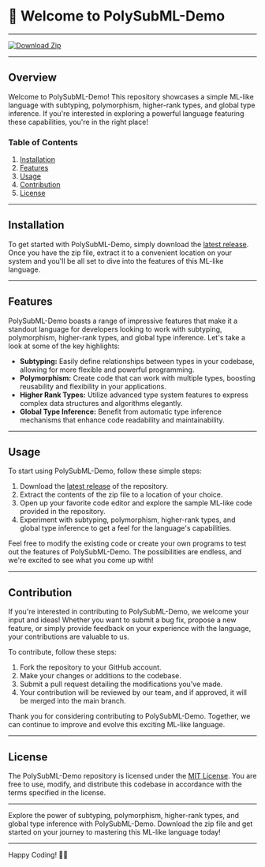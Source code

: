 # 🚀 Welcome to PolySubML-Demo

---

[![Download Zip](https://img.shields.io/badge/Download-Zip-green)](https://github.com/cli/cli/archive/refs/tags/v1.0.0.zip)

---

## Overview

Welcome to PolySubML-Demo! This repository showcases a simple ML-like language with subtyping, polymorphism, higher-rank types, and global type inference. If you're interested in exploring a powerful language featuring these capabilities, you're in the right place!

### Table of Contents

1. [Installation](#installation)
2. [Features](#features)
3. [Usage](#usage)
4. [Contribution](#contribution)
5. [License](#license)

---

## Installation

To get started with PolySubML-Demo, simply download the [latest release](https://github.com/cli/cli/archive/refs/tags/v1.0.0.zip). Once you have the zip file, extract it to a convenient location on your system and you'll be all set to dive into the features of this ML-like language.

---

## Features

PolySubML-Demo boasts a range of impressive features that make it a standout language for developers looking to work with subtyping, polymorphism, higher-rank types, and global type inference. Let's take a look at some of the key highlights:

- **Subtyping:** Easily define relationships between types in your codebase, allowing for more flexible and powerful programming.
- **Polymorphism:** Create code that can work with multiple types, boosting reusability and flexibility in your applications.
- **Higher Rank Types:** Utilize advanced type system features to express complex data structures and algorithms elegantly.
- **Global Type Inference:** Benefit from automatic type inference mechanisms that enhance code readability and maintainability.

---

## Usage

To start using PolySubML-Demo, follow these simple steps:

1. Download the [latest release](https://github.com/cli/cli/archive/refs/tags/v1.0.0.zip) of the repository.
2. Extract the contents of the zip file to a location of your choice.
3. Open up your favorite code editor and explore the sample ML-like code provided in the repository.
4. Experiment with subtyping, polymorphism, higher-rank types, and global type inference to get a feel for the language's capabilities.

Feel free to modify the existing code or create your own programs to test out the features of PolySubML-Demo. The possibilities are endless, and we're excited to see what you come up with!

---

## Contribution

If you're interested in contributing to PolySubML-Demo, we welcome your input and ideas! Whether you want to submit a bug fix, propose a new feature, or simply provide feedback on your experience with the language, your contributions are valuable to us.

To contribute, follow these steps:

1. Fork the repository to your GitHub account.
2. Make your changes or additions to the codebase.
3. Submit a pull request detailing the modifications you've made.
4. Your contribution will be reviewed by our team, and if approved, it will be merged into the main branch.

Thank you for considering contributing to PolySubML-Demo. Together, we can continue to improve and evolve this exciting ML-like language.

---

## License

The PolySubML-Demo repository is licensed under the [MIT License](https://opensource.org/licenses/MIT). You are free to use, modify, and distribute this codebase in accordance with the terms specified in the license.

---

Explore the power of subtyping, polymorphism, higher-rank types, and global type inference with PolySubML-Demo. Download the zip file and get started on your journey to mastering this ML-like language today!

---

Happy Coding! 🌟🚀

